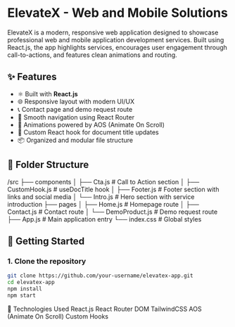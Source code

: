 # ElevateX - Web and Mobile Solutions

ElevateX is a modern, responsive web application designed to showcase professional web and mobile application development services. Built using React.js, the app highlights services, encourages user engagement through call-to-actions, and features clean animations and routing.

## ✨ Features

- ⚛️ Built with **React.js**
- 🌐 Responsive layout with modern UI/UX
- 📞 Contact page and demo request route
- 🎯 Smooth navigation using React Router
- 🎨 Animations powered by AOS (Animate On Scroll)
- 🧠 Custom React hook for document title updates
- 📦 Organized and modular file structure

## 📁 Folder Structure

/src
├── components
│ ├── Cta.js # Call to Action section
│ ├── CustomHook.js # useDocTitle hook
│ ├── Footer.js # Footer section with links and social media
│ └── Intro.js # Hero section with service introduction
├── pages
│ ├── Home.js # Homepage route
│ ├── Contact.js # Contact route
│ └── DemoProduct.js # Demo request route
├── App.js # Main application entry
└── index.css # Global styles


## 🚀 Getting Started

### 1. Clone the repository

```bash
git clone https://github.com/your-username/elevatex-app.git
cd elevatex-app
npm install
npm start

```

🔧 Technologies Used
React.js
React Router DOM
TailwindCSS
AOS (Animate On Scroll)
Custom Hooks


